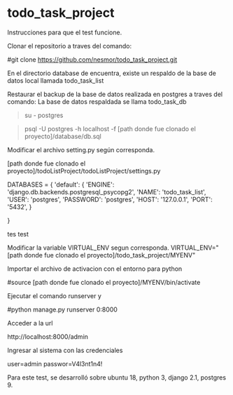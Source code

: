 # todo_task_project

Instrucciones para que el test funcione. 

Clonar el repositorio a traves del comando:

#git clone https://github.com/nesmor/todo_task_project.git

En el directorio database de encuentra, existe un respaldo de la base de datos local llamada  todo_task_list

Restaurar el backup de la base de datos realizada en postgres a traves del comando: 
La base de datos respaldada se llama todo_task_db

>su - postgres

>psql -U postgres  -h localhost -f [path donde fue clonado el proyecto]/database/db.sql

Modificar el archivo setting.py según corresponda.

[path donde fue clonado el proyecto]/todoListProject/todoListProject/settings.py

DATABASES = {
	'default': {
        	'ENGINE': 'django.db.backends.postgresql_psycopg2',
        	'NAME': 'todo_task_list',
        	'USER': 'postgres',
        	'PASSWORD': 'postgres',
        	'HOST': '127.0.0.1',
        	'PORT': '5432',
    }

}


tes
test





Modificar la variable VIRTUAL_ENV segun corresponda. 
VIRTUAL_ENV="[path donde fue clonado el proyecto]/todo_task_project/MYENV"

Importar el archivo de activacion con el entorno para python

#source [path donde fue clonado el proyecto]/MYENV/bin/activate

Ejecutar el comando runserver y 

#python manage.py runserver 0:8000

Acceder a la url 

http://localhost:8000/admin

Ingresar al sistema con las credenciales 

user=admin
passwor=V4l3nt1n4!


Para este test, se desarrolló sobre ubuntu 18, python 3, django 2.1, postgres 9.





